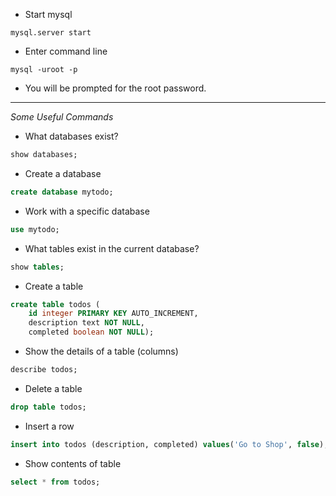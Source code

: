 * Start mysql
```
mysql.server start
```

* Enter command line
```
mysql -uroot -p
```

* You will be prompted for the root password.

----

*Some Useful Commands*

* What databases exist?
```sql
show databases;
```

* Create a database

```sql
create database mytodo;
```

* Work with a specific database
```sql
use mytodo;
```

* What tables exist in the current database?
```sql
show tables;
```

* Create a table
```sql
create table todos (
	id integer PRIMARY KEY AUTO_INCREMENT,
	description text NOT NULL, 
	completed boolean NOT NULL);
```

* Show the details of a table (columns)
```sql
describe todos;
```

* Delete a table
```sql
drop table todos;

```

* Insert a row
```sql
insert into todos (description, completed) values('Go to Shop', false);
```

* Show contents of table
```sql
select * from todos;
```
